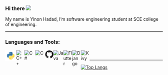 ### Hi there <img src="https://raw.githubusercontent.com/aemmadi/aemmadi/master/wave.gif" width="30px">
My name is Yinon Hadad, I’m software engineering student at SCE college of engineering.

---
### Languages and Tools:

<img align="left" alt="Python" width="35px" src="https://raw.githubusercontent.com/github/explore/80688e429a7d4ef2fca1e82350fe8e3517d3494d/topics/python/python.png" />
<img align="left" alt="C++" width="26px" src="https://user-images.githubusercontent.com/42747200/46140125-da084900-c26d-11e8-8ea7-c45ae6306309.png" />
<img align="left" alt="C#" width="35px" src="https://upload.wikimedia.org/wikipedia/commons/4/4f/Csharp_Logo.png" />
<img align="left" alt="C" width="32px" src="https://cdn.iconscout.com/icon/free/png-512/c-programming-569564.png" />
<img align="left" alt="GitHub" width="26px" src="https://raw.githubusercontent.com/github/explore/78df643247d429f6cc873026c0622819ad797942/topics/github/github.png" />
<img align="left" alt="Java" width="32px" src="https://www.pngplay.com/wp-content/uploads/9/Java-Download-Free-PNG.png" />
<img align="left" alt="Flutter" width="28px" src="https://cdn.iconscout.com/icon/free/png-512/flutter-2038877-1720090.png" />
<img align="left" alt="Django" width="28px" src="https://upload.wikimedia.org/wikipedia/commons/thumb/7/75/Django_logo.svg/1200px-Django_logo.svg.png" />
<img align="left" alt="Kivy" width="28px" src="https://upload.wikimedia.org/wikipedia/commons/5/58/Kivy_logo.png" />



<!--
<img align="up" alt="Java" width="65px" src="https://brandslogos.com/wp-content/uploads/images/large/java-logo-1.png" />
-->

<br />

---

[![Top Langs](https://github-readme-stats.vercel.app/api/top-langs/?username=yinonh&layout=compact)](https://github.com/anuraghazra/github-readme-stats)


<!--
![Github Stats](https://github-readme-stats.vercel.app/api?username=yinonh&count_private=true&show_icons=true&include_all_commits=true)


**yinonh/yinonh** is a ✨ _special_ ✨ repository because its `README.md` (this file) appears on your GitHub profile.

Here are some ideas to get you started:
- 🔭 I’m currently working on ...
- 🌱 I’m currently learning everything
- 👯 I’m looking to collaborate on ...
- 🤔 I’m looking for help with ...
- 💬 Ask me about ...
- 📫 How to reach me: ...
- 😄 Pronouns: ...
- ⚡ Fun fact: ...
-->
